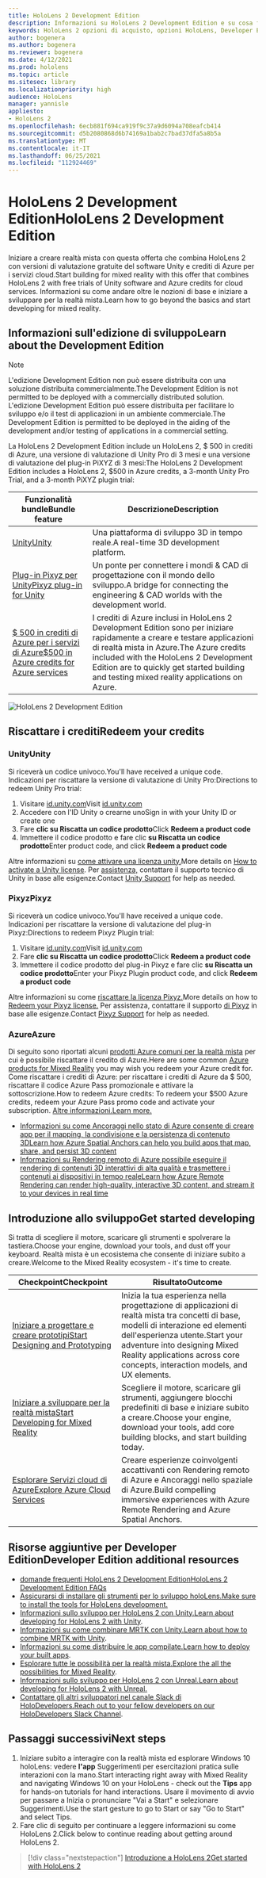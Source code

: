 ```yaml
---
title: HoloLens 2 Development Edition
description: Informazioni su HoloLens 2 Development Edition e su cosa fare dopo averrne una propria.
keywords: HoloLens 2 opzioni di acquisto, opzioni HoloLens, Developer Edition
author: bogenera
ms.author: bogenera
ms.reviewer: bogenera
ms.date: 4/12/2021
ms.prod: hololens
ms.topic: article
ms.sitesec: library
ms.localizationpriority: high
audience: HoloLens
manager: yannisle
appliesto:
- HoloLens 2
ms.openlocfilehash: 6ecb881f694ca919f9c37a9d6094a708eafcb414
ms.sourcegitcommit: d5b2080868d6b74169a1bab2c7bad37dfa5a8b5a
ms.translationtype: MT
ms.contentlocale: it-IT
ms.lasthandoff: 06/25/2021
ms.locfileid: "112924469"
---
```

# <a name="hololens-2-development-edition"></a><span data-ttu-id="5866b-104">HoloLens 2 Development Edition</span><span class="sxs-lookup"><span data-stu-id="5866b-104">HoloLens 2 Development Edition</span></span>

<span data-ttu-id="5866b-105">Iniziare a creare realtà mista con questa offerta che combina HoloLens 2 con versioni di valutazione gratuite del software Unity e crediti di Azure per i servizi cloud.</span><span class="sxs-lookup"><span data-stu-id="5866b-105">Start building for mixed reality with this offer that combines HoloLens 2 with free trials of Unity software and Azure credits for cloud services.</span></span> <span data-ttu-id="5866b-106">Informazioni su come andare oltre le nozioni di base e iniziare a sviluppare per la realtà mista.</span><span class="sxs-lookup"><span data-stu-id="5866b-106">Learn how to go beyond the basics and start developing for mixed reality.</span></span>

## <a name="learn-about-the-development-edition"></a><span data-ttu-id="5866b-107">Informazioni sull'edizione di sviluppo</span><span class="sxs-lookup"><span data-stu-id="5866b-107">Learn about the Development Edition</span></span>

> [!NOTE]
> <span data-ttu-id="5866b-108">L'edizione Development Edition non può essere distribuita con una soluzione distribuita commercialmente.</span><span class="sxs-lookup"><span data-stu-id="5866b-108">The Development Edition is not permitted to be deployed with a commercially distributed solution.</span></span> <span data-ttu-id="5866b-109">L'edizione Development Edition può essere distribuita per facilitare lo sviluppo e/o il test di applicazioni in un ambiente commerciale.</span><span class="sxs-lookup"><span data-stu-id="5866b-109">The Development Edition is permitted to be deployed in the aiding of the development and/or testing of applications in a commercial setting.</span></span>  

<span data-ttu-id="5866b-110">La HoloLens 2 Development Edition include un HoloLens 2, $ 500 in crediti di Azure, una versione di valutazione di Unity Pro di 3 mesi e una versione di valutazione del plug-in PiXYZ di 3 mesi:</span><span class="sxs-lookup"><span data-stu-id="5866b-110">The HoloLens 2 Development Edition includes a HoloLens 2, $500 in Azure credits, a 3-month Unity Pro Trial, and a 3-month PiXYZ plugin trial:</span></span>

| <span data-ttu-id="5866b-111">Funzionalità bundle</span><span class="sxs-lookup"><span data-stu-id="5866b-111">Bundle feature</span></span> | <span data-ttu-id="5866b-112">Descrizione</span><span class="sxs-lookup"><span data-stu-id="5866b-112">Description</span></span> |
|---|---|
|  [<span data-ttu-id="5866b-113">Unity</span><span class="sxs-lookup"><span data-stu-id="5866b-113">Unity</span></span>](https://unity.com/) | <span data-ttu-id="5866b-114">Una piattaforma di sviluppo 3D in tempo reale.</span><span class="sxs-lookup"><span data-stu-id="5866b-114">A real-time 3D development platform.</span></span>   |
|  [<span data-ttu-id="5866b-115">Plug-in Pixyz per Unity</span><span class="sxs-lookup"><span data-stu-id="5866b-115">Pixyz plug-in for Unity</span></span>](https://www.pixyz-software.com/plugin/) | <span data-ttu-id="5866b-116">Un ponte per connettere i mondi &amp; CAD di progettazione con il mondo dello sviluppo.</span><span class="sxs-lookup"><span data-stu-id="5866b-116">A bridge for connecting the engineering &amp; CAD worlds with the development world.</span></span>   |
| [<span data-ttu-id="5866b-117">$ 500 in crediti di Azure per i servizi di Azure</span><span class="sxs-lookup"><span data-stu-id="5866b-117">$500 in Azure credits for Azure services</span></span>](https://azure.microsoft.com/resources/) | <span data-ttu-id="5866b-118">I crediti di Azure inclusi in HoloLens 2 Development Edition sono per iniziare rapidamente a creare e testare applicazioni di realtà mista in Azure.</span><span class="sxs-lookup"><span data-stu-id="5866b-118">The Azure credits included with the HoloLens 2 Development Edition are to quickly get started building and testing mixed reality applications on Azure.</span></span> |

![HoloLens 2 Development Edition](./images/hololens-2-dev-ed.png)

## <a name="redeem-your-credits"></a><span data-ttu-id="5866b-120">Riscattare i crediti</span><span class="sxs-lookup"><span data-stu-id="5866b-120">Redeem your credits</span></span>

### <a name="unity"></a><span data-ttu-id="5866b-121">Unity</span><span class="sxs-lookup"><span data-stu-id="5866b-121">Unity</span></span>
<span data-ttu-id="5866b-122">Si riceverà un codice univoco.</span><span class="sxs-lookup"><span data-stu-id="5866b-122">You'll have received a unique code.</span></span> <span data-ttu-id="5866b-123">Indicazioni per riscattare la versione di valutazione di Unity Pro:</span><span class="sxs-lookup"><span data-stu-id="5866b-123">Directions to redeem Unity Pro trial:</span></span>
1. <span data-ttu-id="5866b-124">Visitare [id.unity.com](http://id.unity.com/)</span><span class="sxs-lookup"><span data-stu-id="5866b-124">Visit [id.unity.com](http://id.unity.com/)</span></span>
1. <span data-ttu-id="5866b-125">Accedere con l'ID Unity o crearne uno</span><span class="sxs-lookup"><span data-stu-id="5866b-125">Sign in with your Unity ID or create one</span></span>
1. <span data-ttu-id="5866b-126">Fare **clic su Riscatta un codice prodotto**</span><span class="sxs-lookup"><span data-stu-id="5866b-126">Click **Redeem a product code**</span></span>
1. <span data-ttu-id="5866b-127">Immettere il codice prodotto e fare clic **su Riscatta un codice prodotto**</span><span class="sxs-lookup"><span data-stu-id="5866b-127">Enter product code, and click **Redeem a product code**</span></span>

<span data-ttu-id="5866b-128">Altre informazioni su [come attivare una licenza unity.](https://support.unity3d.com/hc/articles/211438683-How-do-I-activate-my-license-)</span><span class="sxs-lookup"><span data-stu-id="5866b-128">More details on [How to activate a Unity license](https://support.unity3d.com/hc/articles/211438683-How-do-I-activate-my-license-).</span></span> <span data-ttu-id="5866b-129">Per [assistenza,](https://support.unity3d.com/hc) contattare il supporto tecnico di Unity in base alle esigenze.</span><span class="sxs-lookup"><span data-stu-id="5866b-129">Contact [Unity Support](https://support.unity3d.com/hc) for help as needed.</span></span>  

### <a name="pixyz"></a><span data-ttu-id="5866b-130">Pixyz</span><span class="sxs-lookup"><span data-stu-id="5866b-130">Pixyz</span></span>
<span data-ttu-id="5866b-131">Si riceverà un codice univoco.</span><span class="sxs-lookup"><span data-stu-id="5866b-131">You'll have received a unique code.</span></span> <span data-ttu-id="5866b-132">Indicazioni per riscattare la versione di valutazione del plug-in Pixyz:</span><span class="sxs-lookup"><span data-stu-id="5866b-132">Directions to redeem Pixyz Plugin trial:</span></span>
1. <span data-ttu-id="5866b-133">Visitare [id.unity.com](http://id.unity.com/)</span><span class="sxs-lookup"><span data-stu-id="5866b-133">Visit [id.unity.com](http://id.unity.com/)</span></span>
1. <span data-ttu-id="5866b-134">Fare **clic su Riscatta un codice prodotto**</span><span class="sxs-lookup"><span data-stu-id="5866b-134">Click **Redeem a product code**</span></span>
1. <span data-ttu-id="5866b-135">Immettere il codice prodotto del plug-in Pixyz e fare clic **su Riscatta un codice prodotto**</span><span class="sxs-lookup"><span data-stu-id="5866b-135">Enter your Pixyz Plugin product code, and click **Redeem a product code**</span></span>

<span data-ttu-id="5866b-136">Altre informazioni su come [riscattare la licenza Pixyz.](https://www.pixyz-software.com/documentations/html/2020.1/review/TrialLicense.html)</span><span class="sxs-lookup"><span data-stu-id="5866b-136">More details on how to [Redeem your Pixyz license.](https://www.pixyz-software.com/documentations/html/2020.1/review/TrialLicense.html)</span></span> <span data-ttu-id="5866b-137">Per assistenza, contattare il supporto [di Pixyz](https://www.pixyz-software.com/support/) in base alle esigenze.</span><span class="sxs-lookup"><span data-stu-id="5866b-137">Contact [Pixyz Support](https://www.pixyz-software.com/support/) for help as needed.</span></span>

### <a name="azure"></a><span data-ttu-id="5866b-138">Azure</span><span class="sxs-lookup"><span data-stu-id="5866b-138">Azure</span></span>
<span data-ttu-id="5866b-139">Di seguito sono riportati alcuni [prodotti Azure comuni per la realtà mista](https://azure.microsoft.com/topic/mixed-reality/) per cui è possibile riscattare il credito di Azure.</span><span class="sxs-lookup"><span data-stu-id="5866b-139">Here are some common [Azure products for Mixed Reality](https://azure.microsoft.com/topic/mixed-reality/) you may wish you redeem your Azure credit for.</span></span>
<span data-ttu-id="5866b-140">Come riscattare i crediti di Azure: per riscattare i crediti di Azure da $ 500, riscattare il codice Azure Pass promozionale e attivare la sottoscrizione.</span><span class="sxs-lookup"><span data-stu-id="5866b-140">How to redeem Azure credits: To redeem your $500 Azure credits, redeem your Azure Pass promo code and activate your subscription.</span></span> [<span data-ttu-id="5866b-141">Altre informazioni.</span><span class="sxs-lookup"><span data-stu-id="5866b-141">Learn more.</span></span>](hololens2-development-edition-faq.md#how-can-i-redeem-my-500-azure-credit)

- [<span data-ttu-id="5866b-142">Informazioni su come Ancoraggi nello stato di Azure consente di creare app per il mapping, la condivisione e la persistenza di contenuto 3D</span><span class="sxs-lookup"><span data-stu-id="5866b-142">Learn how Azure Spatial Anchors can help you build apps that map, share, and persist 3D content</span></span>](https://azure.microsoft.com/services/spatial-anchors/)
- [<span data-ttu-id="5866b-143">Informazioni su Rendering remoto di Azure possibile eseguire il rendering di contenuti 3D interattivi di alta qualità e trasmettere i contenuti ai dispositivi in tempo reale</span><span class="sxs-lookup"><span data-stu-id="5866b-143">Learn how Azure Remote Rendering can render high-quality, interactive 3D content, and stream it to your devices in real time</span></span>](https://azure.microsoft.com/services/remote-rendering/)

## <a name="get-started-developing"></a><span data-ttu-id="5866b-144">Introduzione allo sviluppo</span><span class="sxs-lookup"><span data-stu-id="5866b-144">Get started developing</span></span>

<span data-ttu-id="5866b-145">Si tratta di scegliere il motore, scaricare gli strumenti e spolverare la tastiera.</span><span class="sxs-lookup"><span data-stu-id="5866b-145">Choose your engine, download your tools, and dust off your keyboard.</span></span> <span data-ttu-id="5866b-146">Realtà mista è un ecosistema che consente di iniziare subito a creare.</span><span class="sxs-lookup"><span data-stu-id="5866b-146">Welcome to the Mixed Reality ecosystem - it's time to create.</span></span>

|     <span data-ttu-id="5866b-147">Checkpoint</span><span class="sxs-lookup"><span data-stu-id="5866b-147">Checkpoint</span></span>                              |     <span data-ttu-id="5866b-148">Risultato</span><span class="sxs-lookup"><span data-stu-id="5866b-148">Outcome</span></span>                                                                                                                    |
|---------------------------------------------|---------------------------------------------------------------------------------------------------------------------------------|
|     [<span data-ttu-id="5866b-149">Iniziare a progettare e creare prototipi</span><span class="sxs-lookup"><span data-stu-id="5866b-149">Start Designing and Prototyping</span></span>](https://docs.microsoft.com/windows/mixed-reality/design/design)         |     <span data-ttu-id="5866b-150">Inizia la tua esperienza nella progettazione di applicazioni di realtà mista tra concetti di base, modelli di interazione ed elementi dell'esperienza utente.</span><span class="sxs-lookup"><span data-stu-id="5866b-150">Start your adventure into designing Mixed Reality applications across core concepts, interaction models, and UX elements.</span></span>     |
|     [<span data-ttu-id="5866b-151">Iniziare a sviluppare per la realtà mista</span><span class="sxs-lookup"><span data-stu-id="5866b-151">Start Developing for Mixed Reality</span></span>](https://docs.microsoft.com/windows/mixed-reality/develop/development?tabs=unity)    |     <span data-ttu-id="5866b-152">Scegliere il motore, scaricare gli strumenti, aggiungere blocchi predefiniti di base e iniziare subito a creare.</span><span class="sxs-lookup"><span data-stu-id="5866b-152">Choose your engine, download your tools, add core building blocks, and start building today.</span></span>                                  |
|     [<span data-ttu-id="5866b-153">Esplorare Servizi cloud di Azure</span><span class="sxs-lookup"><span data-stu-id="5866b-153">Explore Azure Cloud Services</span></span>](https://docs.microsoft.com/windows/mixed-reality/develop/mixed-reality-cloud-services)            |     <span data-ttu-id="5866b-154">Creare esperienze coinvolgenti accattivanti con Rendering remoto di Azure e Ancoraggi nello spaziale di Azure.</span><span class="sxs-lookup"><span data-stu-id="5866b-154">Build compelling immersive experiences with Azure Remote Rendering and Azure Spatial Anchors.</span></span>                                 |

## <a name="developer-edition-additional-resources"></a><span data-ttu-id="5866b-155">Risorse aggiuntive per Developer Edition</span><span class="sxs-lookup"><span data-stu-id="5866b-155">Developer Edition additional resources</span></span>

- [<span data-ttu-id="5866b-156">domande frequenti HoloLens 2 Development Edition</span><span class="sxs-lookup"><span data-stu-id="5866b-156">HoloLens 2 Development Edition FAQs</span></span>](hololens2-development-edition-faq.md)
- [<span data-ttu-id="5866b-157">Assicurarsi di installare gli strumenti per lo sviluppo holoLens.</span><span class="sxs-lookup"><span data-stu-id="5866b-157">Make sure to install the tools for HoloLens development.</span></span>](https://docs.microsoft.com/windows/mixed-reality/develop/install-the-tools?tabs=unity)
- <span data-ttu-id="5866b-158">[Informazioni sullo sviluppo per HoloLens 2 con Unity.](https://docs.microsoft.com/windows/mixed-reality/develop/unity/unity-development-overview?tabs=mrtk%2Carr%2Chl2)</span><span class="sxs-lookup"><span data-stu-id="5866b-158">[Learn about developing for HoloLens 2 with Unity](https://docs.microsoft.com/windows/mixed-reality/develop/unity/unity-development-overview?tabs=mrtk%2Carr%2Chl2).</span></span>
- <span data-ttu-id="5866b-159">[Informazioni su come combinare MRTK con Unity.](https://docs.microsoft.com/windows/mixed-reality/develop/unity/mrtk-getting-started)</span><span class="sxs-lookup"><span data-stu-id="5866b-159">[Learn about how to combine MRTK with Unity](https://docs.microsoft.com/windows/mixed-reality/develop/unity/mrtk-getting-started).</span></span>
- <span data-ttu-id="5866b-160">[Informazioni su come distribuire le app compilate.](app-deploy-overview.md)</span><span class="sxs-lookup"><span data-stu-id="5866b-160">[Learn how to deploy your built apps](app-deploy-overview.md).</span></span>
- <span data-ttu-id="5866b-161">[Esplorare tutte le possibilità per la realtà mista.](https://docs.microsoft.com/windows/mixed-reality/)</span><span class="sxs-lookup"><span data-stu-id="5866b-161">[Explore the all the possibilities for Mixed Reality](https://docs.microsoft.com/windows/mixed-reality/).</span></span>
- [<span data-ttu-id="5866b-162">Informazioni sullo sviluppo per HoloLens 2 con Unreal.</span><span class="sxs-lookup"><span data-stu-id="5866b-162">Learn about developing for HoloLens 2 with Unreal.</span></span>](https://docs.microsoft.com/windows/mixed-reality/develop/unreal/unreal-development-overview?tabs=mrtk%2Casa)
- <span data-ttu-id="5866b-163">[Contattare gli altri sviluppatori nel canale Slack di HoloDevelopers.](https://holodevelopersslack.azurewebsites.net/)</span><span class="sxs-lookup"><span data-stu-id="5866b-163">[Reach out to your fellow developers on our HoloDevelopers Slack Channel](https://holodevelopersslack.azurewebsites.net/).</span></span>

## <a name="next-steps"></a><span data-ttu-id="5866b-164">Passaggi successivi</span><span class="sxs-lookup"><span data-stu-id="5866b-164">Next steps</span></span>

1. <span data-ttu-id="5866b-165">Iniziare subito a interagire con la realtà mista ed esplorare Windows 10 holoLens: vedere **l'app** Suggerimenti per esercitazioni pratica sulle interazioni con la mano.</span><span class="sxs-lookup"><span data-stu-id="5866b-165">Start interacting right away with Mixed Reality and navigating Windows 10 on your HoloLens - check out the **Tips** app for hands-on tutorials for hand interactions.</span></span> <span data-ttu-id="5866b-166">Usare il movimento di avvio per passare a Inizia o pronunciare "Vai a Start" e selezionare Suggerimenti.</span><span class="sxs-lookup"><span data-stu-id="5866b-166">Use the start gesture to go to Start or say "Go to Start" and select Tips.</span></span>
1. <span data-ttu-id="5866b-167">Fare clic di seguito per continuare a leggere informazioni su come HoloLens 2.</span><span class="sxs-lookup"><span data-stu-id="5866b-167">Click below to continue reading about getting around HoloLens 2.</span></span>

> [!div class="nextstepaction"]
> [<span data-ttu-id="5866b-168">Introduzione a HoloLens 2</span><span class="sxs-lookup"><span data-stu-id="5866b-168">Get started with HoloLens 2</span></span>](hololens2-basic-usage.md)
